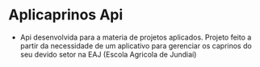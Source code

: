 # Aplicaprinos Api

* Api desenvolvida para a materia de projetos aplicados. Projeto feito a partir da necessidade de um aplicativo para gerenciar os caprinos do seu devido setor na EAJ (Escola Agricola de Jundiaí)
